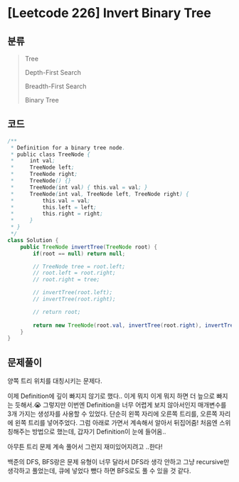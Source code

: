 # [Leetcode 226] Invert Binary Tree

## 분류
> Tree
> 
> Depth-First Search
> 
> Breadth-First Search
> 
> Binary Tree

## 코드
```java
/**
 * Definition for a binary tree node.
 * public class TreeNode {
 *     int val;
 *     TreeNode left;
 *     TreeNode right;
 *     TreeNode() {}
 *     TreeNode(int val) { this.val = val; }
 *     TreeNode(int val, TreeNode left, TreeNode right) {
 *         this.val = val;
 *         this.left = left;
 *         this.right = right;
 *     }
 * }
 */
class Solution {
    public TreeNode invertTree(TreeNode root) {
        if(root == null) return null;

        // TreeNode tree = root.left;
        // root.left = root.right;
        // root.right = tree;

        // invertTree(root.left);
        // invertTree(root.right);

        // return root;
        
        return new TreeNode(root.val, invertTree(root.right), invertTree(root.left));
    }
}
```

## 문제풀이

양쪽 트리 위치를 대칭시키는 문제다.

이제 Definition에 깊이 빠지지 않기로 했다.. 이게 뭐지 이게 뭐지 하면 더 늪으로 빠지는 듯해서.😭
그렇지만 이번엔 Definition을 너무 어렵게 보지 않아서인지 매개변수를 3개 가지는 생성자를 사용할 수 있었다. 단순히 왼쪽 자리에 오른쪽 트리를, 오른쪽 자리에 왼쪽 트리를 넣어주었다. 그럼 아래로 가면서 계속해서 알아서 뒤집어줌!
처음엔 스위칭해주는 방법으로 했는데, 갑자기 Definition이 눈에 들어옴.. 

아무튼 트리 문제 계속 풀어서 그런지 재미있어지려고 ..한다! 

백준의 DFS, BFS랑은 문제 유형이 너무 달라서 DFS라 생각 안하고 그냥 recursive만 생각하고 풀었는데, 큐에 넣었다 뺐다 하면 BFS로도 풀 수 있을 것 같다.
